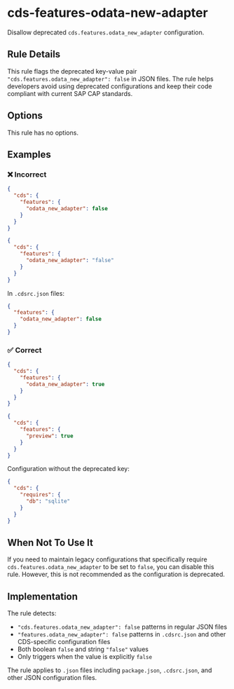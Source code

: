 # cds-features-odata-new-adapter

Disallow deprecated `cds.features.odata_new_adapter` configuration.

## Rule Details

This rule flags the deprecated key-value pair `"cds.features.odata_new_adapter": false` in JSON files. The rule helps developers avoid using deprecated configurations and keep their code compliant with current SAP CAP standards.

## Options

This rule has no options.

## Examples

### ❌ Incorrect

```json
{
  "cds": {
    "features": {
      "odata_new_adapter": false
    }
  }
}
```

```json
{
  "cds": {
    "features": {
      "odata_new_adapter": "false"
    }
  }
}
```

In `.cdsrc.json` files:

```json
{
  "features": {
    "odata_new_adapter": false
  }
}
```

### ✅ Correct

```json
{
  "cds": {
    "features": {
      "odata_new_adapter": true
    }
  }
}
```

```json
{
  "cds": {
    "features": {
      "preview": true
    }
  }
}
```

Configuration without the deprecated key:

```json
{
  "cds": {
    "requires": {
      "db": "sqlite"
    }
  }
}
```

## When Not To Use It

If you need to maintain legacy configurations that specifically require `cds.features.odata_new_adapter` to be set to `false`, you can disable this rule. However, this is not recommended as the configuration is deprecated.

## Implementation

The rule detects:

- `"cds.features.odata_new_adapter": false` patterns in regular JSON files
- `"features.odata_new_adapter": false` patterns in `.cdsrc.json` and other CDS-specific configuration files
- Both boolean `false` and string `"false"` values
- Only triggers when the value is explicitly `false`

The rule applies to `.json` files including `package.json`, `.cdsrc.json`, and other JSON configuration files.
